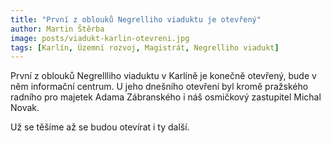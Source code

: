 ```yaml
---
title: "První z oblouků Negrelliho viaduktu je otevřený"
author: Martin Štěrba
image: posts/viadukt-karlin-otevreni.jpg
tags: [Karlín, Územní rozvoj, Magistrát, Negrelliho viadukt]
---
```


První z oblouků Negrellliho viaduktu v Karlíně je konečně otevřený, bude v něm informační centrum. U jeho dnešního otevření byl kromě pražského radního pro majetek Adama Zábranského i náš osmičkový zastupitel Michal Novak.

Už se těšíme až se budou otevírat i ty další.